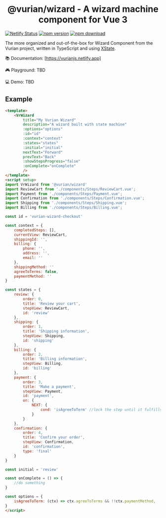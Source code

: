 <h1 align="center">@vurian/wizard - A wizard machine component for Vue 3</h1>

<!-- badge -->
[![Netlify Status](https://api.netlify.com/api/v1/badges/86174d7f-1c39-41e4-879a-8c28809b854d/deploy-status)](https://app.netlify.com/sites/vurianjs/deploys)
[![npm version](https://img.shields.io/npm/v/@vurian/wizard.svg)](https://www.npmjs.com/package/@vurian/wizard)
[![npm download](https://img.shields.io/npm/dt/@vurian/wizard.svg)](https://www.npmjs.com/package/@vurian/wizard)
<!-- endbadge -->

The more organized and out-of-the-box for Wizard Component from the Vurian project, written in TypeScript and using [XState](https://xstate.js.org).

📚 Documentation: [https://vurianjs.netlify.app]

🎮 Playground: TBD

💻 Demo: TBD

## Example

```html
<template>
    <VrWizard 
        title="My Vurian Wizard"
        description="A wizard built with state machine"
        :options="options" 
        :id="id" 
        :context="context" 
        :states="states" 
        :initial="initial"
        nextText="Forward"
        prevText="Back"
        :showStepsProgress="false"
        :onComplete="onComplete"
        />
</template>
<script setup>
import VrWizard from '@vurian/wizard'
import ReviewCart from './components/Steps/ReviewCart.vue';
import Payment from './components/Steps/Payment.vue';
import Confirmation from './components/Steps/Confirmation.vue';
import Shipping from './components/Steps/Shipping.vue';
import Billing from './components/Steps/Billing.vue';

const id = 'vurian-wizard-checkout'

const context = {
    completedSteps: [],
    currentView: ReviewCart,
    shippingId: '',
    billing: {
        phone: '',
        address: '',
        email: ''
    },
    shippingMethod: ''
    agreeToTerms: false,
    paymentMethod: ''
}

const states = {
    review: {
        order: 0,
        title: 'Review your cart',
        stepView: ReviewCart,
        id: 'review'
    },
    shipping: {
        order: 1,
        title: 'Shipping information',
        stepView: Shipping,
        id: 'shipping'
    },
    billing: {
        order: 2,
        title: 'Billing information',
        stepView: Billing,
        id: 'billing'
    },
    payment: {
        order: 3,
        title: 'Make a payment',
        stepView: Payment,
        id: 'payment',
        on: {
            NEXT: {
                cond: 'isAgreeToTerm' //lock the step until it fulfills condition
            }
        }
    },
    confirmation: {
        order: 4,
        title: 'Confirm your order',
        stepView: Confirmation,
        id: 'confirmation',
        type: 'final'
    }
}

const initial = 'review'

const onComplete = () => {
    //do something
}

const options = {
    isAgreeToTerm: (ctx) => ctx.agreeToTerms && !!ctx.paymentMethod,
}
</script>
```